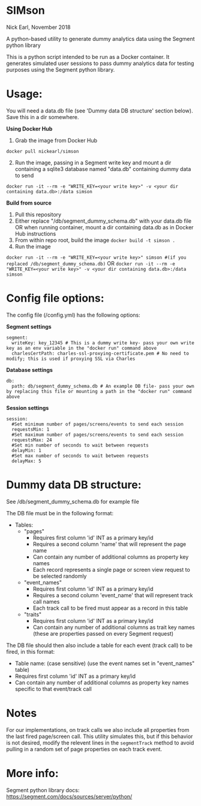 # SIMson
Nick Earl, November 2018

A python-based utility to generate dummy analytics data using the Segment python library

This is a python script intended to be run as a Docker container.  It generates simulated user sessions to pass dummy analytics data for testing purposes
using the Segment python library.

# Usage:

You will need a data.db file (see 'Dummy data DB structure' section below).  Save this in a dir somewhere.

**Using Docker Hub**
1) Grab the image from Docker Hub

  `docker pull nickearl/simson`
 
2) Run the image, passing in a Segment write key and mount a dir containing a sqlite3 database named "data.db" containing dummy data to send

  `docker run -it --rm -e "WRITE_KEY=<your write key>" -v <your dir containing data.db>:/data simson`

**Build from source**
1. Pull this repository
2. Either replace "/db/segment_dummy_schema.db" with your data.db file OR when running container, mount a dir containing data.db as in Docker Hub instructions
3. From within repo root, build the image
  `docker build -t simson .`
4. Run the image

  `docker run -it --rm -e "WRITE_KEY=<your write key>" simson #(if you replaced /db/segment_dummy_schema.db)`
  OR
  `docker run -it --rm -e "WRITE_KEY=<your write key>" -v <your dir containing data.db>:/data simson`

# Config file options:

The config file (/config.yml) has the following options:

**Segment settings**
```
segment:
  writeKey: key_12345 # This is a dummy write key- pass your own write key as an env variable in the "docker run" command above
  charlesCertPath: charles-ssl-proxying-certificate.pem # No need to modify; this is used if proxying SSL via Charles
```
**Database settings**
```
db:
  path: db/segment_dummy_schema.db # An example DB file- pass your own by replacing this file or mounting a path in the "docker run" command above
```
**Session settings**
```
session:
  #Set minimum number of pages/screens/events to send each session
  requestsMin: 1
  #Set maximum number of pages/screens/events to send each session
  requestsMax: 24
  #Set min number of seconds to wait between requests
  delayMin: 1
  #Set max number of seconds to wait between requests
  delayMax: 5
```
# Dummy data DB structure:

See /db/segment_dummy_schema.db for example file

The DB file must be in the following format:
* Tables:
  * "pages"
    * Requires first column 'id' INT as a primary key/id
    * Requires a second column 'name' that will represent the page name
    * Can contain any number of additional columns as property key names
    * Each record represents a single page or screen view request to be selected randomly
  * "event_names"
    * Requires first column 'id' INT as a primary key/id
    * Requires a second column 'event_name' that will represent track call names
    * Each track call to be fired must appear as a record in this table
  * "traits"
    * Requires first column 'id' INT as a primary key/id
    * Can contain any number of additional columns as trait key names (these are properties passed on every Segment request)

The DB file should then also include a table for each event (track call) to be fired, in this format:
 * Table name: <name of the event> (case sensitive) (use the event names set in "event_names" table)
 * Requires first column 'id' INT as a primary key/id
 * Can contain any number of additional columns as property key names specific to that event/track call

# Notes
For our implementations, on track calls we also include all properties from the last fired page/screen call.  This utility simulates this, 
but if this behavior is not desired, modify the relevent lines in the `segmentTrack` method to avoid pulling in a random set of page properties on each track event.
# More info:
Segment python library docs: https://segment.com/docs/sources/server/python/
